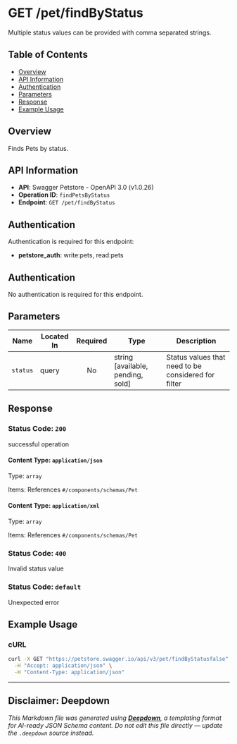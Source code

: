 # GET /pet/findByStatus

Multiple status values can be provided with comma separated strings.

## Table of Contents

- [Overview](#overview)
- [API Information](#api-information)
- [Authentication](#authentication)
- [Parameters](#parameters)
- [Response](#response)
- [Example Usage](#example-usage)

## Overview

Finds Pets by status.

## API Information

- **API**: Swagger Petstore - OpenAPI 3.0 (v1.0.26)
- **Operation ID**: `findPetsByStatus`
- **Endpoint**: `GET /pet/findByStatus`

## Authentication

Authentication is required for this endpoint:

- **petstore_auth**: write:pets, read:pets
## Authentication

No authentication is required for this endpoint.

## Parameters

| Name | Located In | Required | Type | Description |
|------|------------|:--------:|------|-------------|
| `status` | query | No | string [available, pending, sold] | Status values that need to be considered for filter |

## Response

### Status Code: `200`

successful operation


#### Content Type: `application/json`


Type: `array`

Items: References `#/components/schemas/Pet`

#### Content Type: `application/xml`


Type: `array`

Items: References `#/components/schemas/Pet`
### Status Code: `400`

Invalid status value

### Status Code: `default`

Unexpected error


## Example Usage

### cURL

```bash
curl -X GET "https://petstore.swagger.io/api/v3/pet/findByStatusfalse" \
  -H "Accept: application/json" \
  -H "Content-Type: application/json"
```

---

## Disclaimer: Deepdown

_This Markdown file was generated using [**Deepdown**](https://github.com/deepgram/deepdown), a templating format for AI-ready JSON Schema content._
_Do not edit this file directly — update the `.deepdown` source instead._